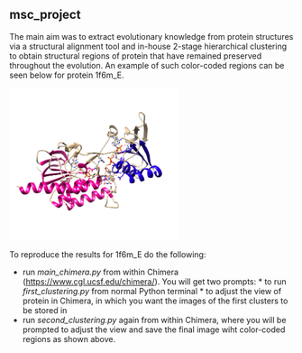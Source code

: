 
## msc_project

The main aim was to extract evolutionary knowledge from protein structures via a structural alignment tool and in-house 2-stage hierarchical clustering to obtain structural regions of protein that have remained preserved throughout the evolution. An example of such color-coded regions can be seen below for protein 1f6m_E. 

<img src="https://github.com/Majocka/msc_project/blob/master/results_to_view/image_final_clusters.png" width="300" height="270" />

To reproduce the results for 1f6m_E do the following:
* run *main_chimera.py* from within Chimera (https://www.cgl.ucsf.edu/chimera/). You will get two prompts:
      * to run *first_clustering.py* from normal Python terminal
      * to adjust the view of protein in Chimera, in which you want the images of the first clusters to be stored in
* run *second_clustering.py* again from within Chimera, where you will be prompted to adjust the view and save the final image wiht color-coded regions as shown above.
